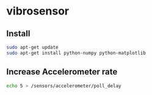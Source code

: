 # vibrosensor


## Install

```bash
sudo apt-get update
sudo apt-get install python-numpy python-matplotlib
```

## Increase Accelerometer rate

```bash
echo 5 > /sensors/accelerometer/poll_delay 
```
